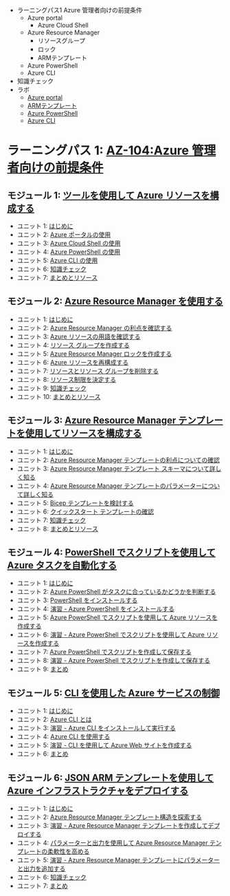 - ラーニングパス1 Azure 管理者向けの前提条件
  - Azure portal
    - Azure Cloud Shell
  - Azure Resource Manager
    - リソースグループ
    - ロック
    - ARMテンプレート
  - Azure PowerShell
  - Azure CLI
- 知識チェック
- ラボ
  - [Azure portal](https://microsoftlearning.github.io/AZ-104JA-MicrosoftAzureAdministrator/Instructions/Labs/LAB_03a-Manage_Azure_Resources_by_Using_the_Azure_Portal.html)
  - [ARMテンプレート](https://microsoftlearning.github.io/AZ-104JA-MicrosoftAzureAdministrator/Instructions/Labs/LAB_03b-Manage_Azure_Resources_by_Using_ARM_Templates.html)
  - [Azure PowerShell](https://microsoftlearning.github.io/AZ-104JA-MicrosoftAzureAdministrator/Instructions/Labs/LAB_03c-Manage_Azure_Resources_by_Using_Azure_PowerShell.html)
  - [Azure CLI](https://microsoftlearning.github.io/AZ-104JA-MicrosoftAzureAdministrator/Instructions/Labs/LAB_03d-Manage_Azure_Resources_by_Using_Azure_CLI.html)

# ラーニングパス 1: [AZ-104:Azure 管理者向けの前提条件](https://docs.microsoft.com/ja-jp/learn/paths/az-104-administrator-prerequisites/)
## モジュール 1: [ツールを使用して Azure リソースを構成する](https://docs.microsoft.com/ja-jp/learn/modules/configure-azure-resources-tools/)
- ユニット 1: [はじめに](https://docs.microsoft.com/ja-jp/learn/modules/configure-azure-resources-tools/1-introduction)
- ユニット 2: [Azure ポータルの使用](https://docs.microsoft.com/ja-jp/learn/modules/configure-azure-resources-tools/2-use-azure-portal)
- ユニット 3: [Azure Cloud Shell の使用](https://docs.microsoft.com/ja-jp/learn/modules/configure-azure-resources-tools/3-use-azure-cloud-shell)
- ユニット 4: [Azure PowerShell の使用](https://docs.microsoft.com/ja-jp/learn/modules/configure-azure-resources-tools/4-use-azure-powershell)
- ユニット 5: [Azure CLI の使用](https://docs.microsoft.com/ja-jp/learn/modules/configure-azure-resources-tools/5-use-azure-cli)
- ユニット 6: [知識チェック](https://docs.microsoft.com/ja-jp/learn/modules/configure-azure-resources-tools/6-knowledge-check)
- ユニット 7: [まとめとリソース](https://docs.microsoft.com/ja-jp/learn/modules/configure-azure-resources-tools/7-summary-resources)
## モジュール 2: [Azure Resource Manager を使用する](https://docs.microsoft.com/ja-jp/learn/modules/use-azure-resource-manager/)
- ユニット 1: [はじめに](https://docs.microsoft.com/ja-jp/learn/modules/use-azure-resource-manager/1-introduction)
- ユニット 2: [Azure Resource Manager の利点を確認する](https://docs.microsoft.com/ja-jp/learn/modules/use-azure-resource-manager/2-review-benefits)
- ユニット 3: [Azure リソースの用語を確認する](https://docs.microsoft.com/ja-jp/learn/modules/use-azure-resource-manager/3-review-terminology)
- ユニット 4: [リソース グループを作成する](https://docs.microsoft.com/ja-jp/learn/modules/use-azure-resource-manager/4-create-resource-groups)
- ユニット 5: [Azure Resource Manager ロックを作成する](https://docs.microsoft.com/ja-jp/learn/modules/use-azure-resource-manager/5-create-locks)
- ユニット 6: [Azure リソースを再構成する](https://docs.microsoft.com/ja-jp/learn/modules/use-azure-resource-manager/6-reorganize-azure-resources)
- ユニット 7: [リソースとリソース グループを削除する](https://docs.microsoft.com/ja-jp/learn/modules/use-azure-resource-manager/7-remove-resources-groups)
- ユニット 8: [リソース制限を決定する](https://docs.microsoft.com/ja-jp/learn/modules/use-azure-resource-manager/8-determine-resource-limits)
- ユニット 9: [知識チェック](https://docs.microsoft.com/ja-jp/learn/modules/use-azure-resource-manager/9-knowledge-check)
- ユニット 10: [まとめとリソース](https://docs.microsoft.com/ja-jp/learn/modules/use-azure-resource-manager/10-summary-resources)
## モジュール 3: [Azure Resource Manager テンプレートを使用してリソースを構成する](https://docs.microsoft.com/ja-jp/learn/modules/configure-resources-arm-templates/)
- ユニット 1: [はじめに](https://docs.microsoft.com/ja-jp/learn/modules/configure-resources-arm-templates/1-introduction)
- ユニット 2: [Azure Resource Manager テンプレートの利点についての確認](https://docs.microsoft.com/ja-jp/learn/modules/configure-resources-arm-templates/2-review-template-advantages)
- ユニット 3: [Azure Resource Manager テンプレート スキーマについて詳しく知る](https://docs.microsoft.com/ja-jp/learn/modules/configure-resources-arm-templates/3-explore-template-schema)
- ユニット 4: [Azure Resource Manager テンプレートのパラメーターについて詳しく知る](https://docs.microsoft.com/ja-jp/learn/modules/configure-resources-arm-templates/4-explore-template-parameters)
- ユニット 5: [Bicep テンプレートを検討する](https://docs.microsoft.com/ja-jp/learn/modules/configure-resources-arm-templates/5-consider-bicep-templates)
- ユニット 6: [クイックスタート テンプレートの確認](https://docs.microsoft.com/ja-jp/learn/modules/configure-resources-arm-templates/6-review-quickstart-templates)
- ユニット 7: [知識チェック](https://docs.microsoft.com/ja-jp/learn/modules/configure-resources-arm-templates/7-knowledge-check)
- ユニット 8: [まとめとリソース](https://docs.microsoft.com/ja-jp/learn/modules/configure-resources-arm-templates/8-summary-resources)
## モジュール 4: [PowerShell でスクリプトを使用して Azure タスクを自動化する](https://docs.microsoft.com/ja-jp/learn/modules/automate-azure-tasks-with-powershell/)
- ユニット 1: [はじめに](https://docs.microsoft.com/ja-jp/learn/modules/automate-azure-tasks-with-powershell/1-introduction)
- ユニット 2: [Azure PowerShell がタスクに合っているかどうかを判断する](https://docs.microsoft.com/ja-jp/learn/modules/automate-azure-tasks-with-powershell/2-decide-if-azure-powershell-is-right-for-your-tasks)
- ユニット 3: [PowerShell をインストールする](https://docs.microsoft.com/ja-jp/learn/modules/automate-azure-tasks-with-powershell/3-install-azure-powershell)
- ユニット 4: [演習 - Azure PowerShell をインストールする](https://docs.microsoft.com/ja-jp/learn/modules/automate-azure-tasks-with-powershell/4-exercise-install-azure-powershell)
- ユニット 5: [Azure PowerShell でスクリプトを使用して Azure リソースを作成する](https://docs.microsoft.com/ja-jp/learn/modules/automate-azure-tasks-with-powershell/5-create-resource-interactively)
- ユニット 6: [演習 - Azure PowerShell でスクリプトを使用して Azure リソースを作成する](https://docs.microsoft.com/ja-jp/learn/modules/automate-azure-tasks-with-powershell/6-exercise-create-resource-interactively)
- ユニット 7: [Azure PowerShell でスクリプトを作成して保存する](https://docs.microsoft.com/ja-jp/learn/modules/automate-azure-tasks-with-powershell/7-create-resource-using-script)
- ユニット 8: [演習 - Azure PowerShell でスクリプトを作成して保存する](https://docs.microsoft.com/ja-jp/learn/modules/automate-azure-tasks-with-powershell/8-exercise-create-resource-using-script)
- ユニット 9: [まとめ](https://docs.microsoft.com/ja-jp/learn/modules/automate-azure-tasks-with-powershell/9-summary)
## モジュール 5: [CLI を使用した Azure サービスの制御](https://docs.microsoft.com/ja-jp/learn/modules/control-azure-services-with-cli/)
- ユニット 1: [はじめに](https://docs.microsoft.com/ja-jp/learn/modules/control-azure-services-with-cli/1-introduction)
- ユニット 2: [Azure CLI とは](https://docs.microsoft.com/ja-jp/learn/modules/control-azure-services-with-cli/2-what-is-the-azure-cli)
- ユニット 3: [演習 - Azure CLI をインストールして実行する](https://docs.microsoft.com/ja-jp/learn/modules/control-azure-services-with-cli/3-exercise-install-and-run-the-azure-cli)
- ユニット 4: [Azure CLI を使用する](https://docs.microsoft.com/ja-jp/learn/modules/control-azure-services-with-cli/4-work-with-the-cli)
- ユニット 5: [演習 - CLI を使用して Azure Web サイトを作成する](https://docs.microsoft.com/ja-jp/learn/modules/control-azure-services-with-cli/5-exercise-create-website-using-the-cli)
- ユニット 6: [まとめ](https://docs.microsoft.com/ja-jp/learn/modules/control-azure-services-with-cli/6-summary)
## モジュール 6: [JSON ARM テンプレートを使用して Azure インフラストラクチャをデプロイする](https://docs.microsoft.com/ja-jp/learn/modules/create-azure-resource-manager-template-vs-code/)
- ユニット 1: [はじめに](https://docs.microsoft.com/ja-jp/learn/modules/create-azure-resource-manager-template-vs-code/1-introduction)
- ユニット 2: [Azure Resource Manager テンプレート構造を探索する](https://docs.microsoft.com/ja-jp/learn/modules/create-azure-resource-manager-template-vs-code/2-explore-template-structure)
- ユニット 3: [演習 - Azure Resource Manager テンプレートを作成してデプロイする](https://docs.microsoft.com/ja-jp/learn/modules/create-azure-resource-manager-template-vs-code/3-exercise-create-and-deploy-template)
- ユニット 4: [パラメーターと出力を使用して Azure Resource Manager テンプレートの柔軟性を高める](https://docs.microsoft.com/ja-jp/learn/modules/create-azure-resource-manager-template-vs-code/4-add-flexibility-arm-template)
- ユニット 5: [演習 - Azure Resource Manager テンプレートにパラメーターと出力を追加する](https://docs.microsoft.com/ja-jp/learn/modules/create-azure-resource-manager-template-vs-code/5-exercise-parameters-output)
- ユニット 6: [知識チェック](https://docs.microsoft.com/ja-jp/learn/modules/create-azure-resource-manager-template-vs-code/6-knowledge-check)
- ユニット 7: [まとめ](https://docs.microsoft.com/ja-jp/learn/modules/create-azure-resource-manager-template-vs-code/7-summary)
